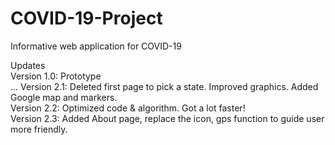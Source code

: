 # COVID-19-Project
Informative web application for COVID-19

Updates <br>
Version 1.0: Prototype <br>
...
Version 2.1: Deleted first page to pick a state. Improved graphics. Added Google map and markers.<br>
Version 2.2: Optimized code & algorithm. Got a lot faster!<br>
Version 2.3: Added About page, replace the icon, gps function to guide user more friendly.<br>
